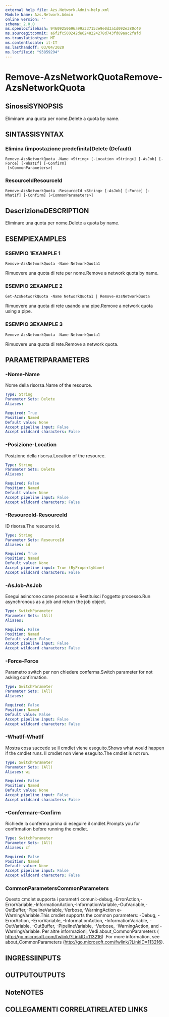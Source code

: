 ```yaml
---
external help file: Azs.Network.Admin-help.xml
Module Name: Azs.Network.Admin
online version: ''
schema: 2.0.0
ms.openlocfilehash: 94609250696a99a337153e9e0d3a1d092e380c40
ms.sourcegitcommit: a6f2fc500242de6248224278d743fd09aac2fafd
ms.translationtype: MT
ms.contentlocale: it-IT
ms.lasthandoff: 03/04/2020
ms.locfileid: "93859294"
---
```

# <span data-ttu-id="fbe6a-101">Remove-AzsNetworkQuota</span><span class="sxs-lookup"><span data-stu-id="fbe6a-101">Remove-AzsNetworkQuota</span></span>

## <span data-ttu-id="fbe6a-102">Sinossi</span><span class="sxs-lookup"><span data-stu-id="fbe6a-102">SYNOPSIS</span></span>
<span data-ttu-id="fbe6a-103">Eliminare una quota per nome.</span><span class="sxs-lookup"><span data-stu-id="fbe6a-103">Delete a quota by name.</span></span>

## <span data-ttu-id="fbe6a-104">SINTASSI</span><span class="sxs-lookup"><span data-stu-id="fbe6a-104">SYNTAX</span></span>

### <span data-ttu-id="fbe6a-105">Elimina (impostazione predefinita)</span><span class="sxs-lookup"><span data-stu-id="fbe6a-105">Delete (Default)</span></span>
```
Remove-AzsNetworkQuota -Name <String> [-Location <String>] [-AsJob] [-Force] [-WhatIf] [-Confirm]
 [<CommonParameters>]
```

### <span data-ttu-id="fbe6a-106">ResourceId</span><span class="sxs-lookup"><span data-stu-id="fbe6a-106">ResourceId</span></span>
```
Remove-AzsNetworkQuota -ResourceId <String> [-AsJob] [-Force] [-WhatIf] [-Confirm] [<CommonParameters>]
```

## <span data-ttu-id="fbe6a-107">Descrizione</span><span class="sxs-lookup"><span data-stu-id="fbe6a-107">DESCRIPTION</span></span>
<span data-ttu-id="fbe6a-108">Eliminare una quota per nome.</span><span class="sxs-lookup"><span data-stu-id="fbe6a-108">Delete a quota by name.</span></span>

## <span data-ttu-id="fbe6a-109">ESEMPI</span><span class="sxs-lookup"><span data-stu-id="fbe6a-109">EXAMPLES</span></span>

### <span data-ttu-id="fbe6a-110">ESEMPIO 1</span><span class="sxs-lookup"><span data-stu-id="fbe6a-110">EXAMPLE 1</span></span>
```
Remove-AzsNetworkQuota -Name NetworkQuota1
```

<span data-ttu-id="fbe6a-111">Rimuovere una quota di rete per nome.</span><span class="sxs-lookup"><span data-stu-id="fbe6a-111">Remove a network quota by name.</span></span>

### <span data-ttu-id="fbe6a-112">ESEMPIO 2</span><span class="sxs-lookup"><span data-stu-id="fbe6a-112">EXAMPLE 2</span></span>
```
Get-AzsNetworkQuota -Name NetworkQuota1 | Remove-AzsNetworkQuota
```

<span data-ttu-id="fbe6a-113">Rimuovere una quota di rete usando una pipe.</span><span class="sxs-lookup"><span data-stu-id="fbe6a-113">Remove a network quota using a pipe.</span></span>

### <span data-ttu-id="fbe6a-114">ESEMPIO 3</span><span class="sxs-lookup"><span data-stu-id="fbe6a-114">EXAMPLE 3</span></span>
```
Remove-AzsNetworkQuota -Name NetworkQuota1
```

<span data-ttu-id="fbe6a-115">Rimuovere una quota di rete.</span><span class="sxs-lookup"><span data-stu-id="fbe6a-115">Remove a network quota.</span></span>

## <span data-ttu-id="fbe6a-116">PARAMETRI</span><span class="sxs-lookup"><span data-stu-id="fbe6a-116">PARAMETERS</span></span>

### <span data-ttu-id="fbe6a-117">-Nome</span><span class="sxs-lookup"><span data-stu-id="fbe6a-117">-Name</span></span>
<span data-ttu-id="fbe6a-118">Nome della risorsa.</span><span class="sxs-lookup"><span data-stu-id="fbe6a-118">Name of the resource.</span></span>

```yaml
Type: String
Parameter Sets: Delete
Aliases:

Required: True
Position: Named
Default value: None
Accept pipeline input: False
Accept wildcard characters: False
```

### <span data-ttu-id="fbe6a-119">-Posizione</span><span class="sxs-lookup"><span data-stu-id="fbe6a-119">-Location</span></span>
<span data-ttu-id="fbe6a-120">Posizione della risorsa.</span><span class="sxs-lookup"><span data-stu-id="fbe6a-120">Location of the resource.</span></span>

```yaml
Type: String
Parameter Sets: Delete
Aliases:

Required: False
Position: Named
Default value: None
Accept pipeline input: False
Accept wildcard characters: False
```

### <span data-ttu-id="fbe6a-121">-ResourceId</span><span class="sxs-lookup"><span data-stu-id="fbe6a-121">-ResourceId</span></span>
<span data-ttu-id="fbe6a-122">ID risorsa.</span><span class="sxs-lookup"><span data-stu-id="fbe6a-122">The resource id.</span></span>

```yaml
Type: String
Parameter Sets: ResourceId
Aliases: id

Required: True
Position: Named
Default value: None
Accept pipeline input: True (ByPropertyName)
Accept wildcard characters: False
```

### <span data-ttu-id="fbe6a-123">-AsJob</span><span class="sxs-lookup"><span data-stu-id="fbe6a-123">-AsJob</span></span>
<span data-ttu-id="fbe6a-124">Esegui asincrono come processo e Restituisci l'oggetto processo.</span><span class="sxs-lookup"><span data-stu-id="fbe6a-124">Run asynchronous as a job and return the job object.</span></span>


```yaml
Type: SwitchParameter
Parameter Sets: (All)
Aliases:

Required: False
Position: Named
Default value: False
Accept pipeline input: False
Accept wildcard characters: False
```

### <span data-ttu-id="fbe6a-125">-Force</span><span class="sxs-lookup"><span data-stu-id="fbe6a-125">-Force</span></span>
<span data-ttu-id="fbe6a-126">Parametro switch per non chiedere conferma.</span><span class="sxs-lookup"><span data-stu-id="fbe6a-126">Switch parameter for not asking confirmation.</span></span>

```yaml
Type: SwitchParameter
Parameter Sets: (All)
Aliases:

Required: False
Position: Named
Default value: False
Accept pipeline input: False
Accept wildcard characters: False
```

### <span data-ttu-id="fbe6a-127">-WhatIf</span><span class="sxs-lookup"><span data-stu-id="fbe6a-127">-WhatIf</span></span>
<span data-ttu-id="fbe6a-128">Mostra cosa succede se il cmdlet viene eseguito.</span><span class="sxs-lookup"><span data-stu-id="fbe6a-128">Shows what would happen if the cmdlet runs.</span></span>
<span data-ttu-id="fbe6a-129">Il cmdlet non viene eseguito.</span><span class="sxs-lookup"><span data-stu-id="fbe6a-129">The cmdlet is not run.</span></span>

```yaml
Type: SwitchParameter
Parameter Sets: (All)
Aliases: wi

Required: False
Position: Named
Default value: None
Accept pipeline input: False
Accept wildcard characters: False
```

### <span data-ttu-id="fbe6a-130">-Confermare</span><span class="sxs-lookup"><span data-stu-id="fbe6a-130">-Confirm</span></span>
<span data-ttu-id="fbe6a-131">Richiede la conferma prima di eseguire il cmdlet.</span><span class="sxs-lookup"><span data-stu-id="fbe6a-131">Prompts you for confirmation before running the cmdlet.</span></span>

```yaml
Type: SwitchParameter
Parameter Sets: (All)
Aliases: cf

Required: False
Position: Named
Default value: None
Accept pipeline input: False
Accept wildcard characters: False
```

### <span data-ttu-id="fbe6a-132">CommonParameters</span><span class="sxs-lookup"><span data-stu-id="fbe6a-132">CommonParameters</span></span>
<span data-ttu-id="fbe6a-133">Questo cmdlet supporta i parametri comuni:-debug,-ErrorAction,-ErrorVariable,-InformationAction,-InformationVariable,-OutVariable,-OutBuffer,-PipelineVariable,-Verbose,-WarningAction e-WarningVariable.</span><span class="sxs-lookup"><span data-stu-id="fbe6a-133">This cmdlet supports the common parameters: -Debug, -ErrorAction, -ErrorVariable, -InformationAction, -InformationVariable, -OutVariable, -OutBuffer, -PipelineVariable, -Verbose, -WarningAction, and -WarningVariable.</span></span> <span data-ttu-id="fbe6a-134">Per altre informazioni, Vedi about_CommonParameters ( http://go.microsoft.com/fwlink/?LinkID=113216) .</span><span class="sxs-lookup"><span data-stu-id="fbe6a-134">For more information, see about_CommonParameters (http://go.microsoft.com/fwlink/?LinkID=113216).</span></span>

## <span data-ttu-id="fbe6a-135">INGRESSI</span><span class="sxs-lookup"><span data-stu-id="fbe6a-135">INPUTS</span></span>

## <span data-ttu-id="fbe6a-136">OUTPUT</span><span class="sxs-lookup"><span data-stu-id="fbe6a-136">OUTPUTS</span></span>

## <span data-ttu-id="fbe6a-137">Note</span><span class="sxs-lookup"><span data-stu-id="fbe6a-137">NOTES</span></span>

## <span data-ttu-id="fbe6a-138">COLLEGAMENTI CORRELATI</span><span class="sxs-lookup"><span data-stu-id="fbe6a-138">RELATED LINKS</span></span>
